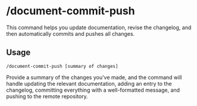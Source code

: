 # /document-commit-push

This command helps you update documentation, revise the changelog, and then automatically commits and pushes all changes.

## Usage

`/document-commit-push [summary of changes]`

Provide a summary of the changes you've made, and the command will handle updating the relevant documentation, adding an entry to the changelog, committing everything with a well-formatted message, and pushing to the remote repository.

